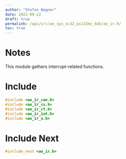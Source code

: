 ```yaml
---
author: "Stefan Wagner"
date: 2022-09-22
draft: true
permalink: /api/src/ao_sys_xc32_pic32mz_dak/ao_ir.h/
toc: true
---
```


# Notes

This module gathers interrupt-related functions.

# Include

```c
#include <ao_ir_can.h>
#include <ao_ir_cs.h>
#include <ao_ir_ct.h>
#include <ao_ir_int.h>
#include <ao_ir_u.h>
```

# Include Next

```c
#include_next <ao_ir.h>
```
